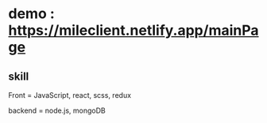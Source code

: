 # demo : https://mileclient.netlify.app/mainPage

## skill 
  Front = JavaScript, react, scss, redux
  
  backend = node.js, mongoDB

